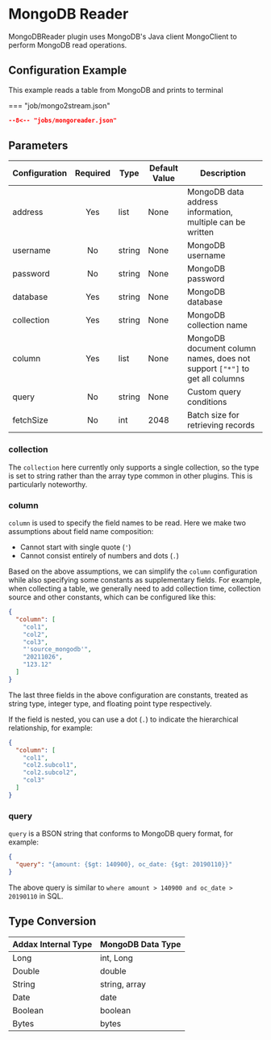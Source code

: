 # MongoDB Reader

MongoDBReader plugin uses MongoDB's Java client MongoClient to perform MongoDB read operations.

## Configuration Example

This example reads a table from MongoDB and prints to terminal

=== "job/mongo2stream.json"

  ```json
  --8<-- "jobs/mongoreader.json"
  ```

## Parameters

| Configuration | Required | Type   | Default Value | Description                                               |
| :------------ | :------: | ------ | ------------- | --------------------------------------------------------- |
| address       | Yes      | list   | None          | MongoDB data address information, multiple can be written |
| username      | No       | string | None          | MongoDB username                                          |
| password      | No       | string | None          | MongoDB password                                          |
| database      | Yes      | string | None          | MongoDB database                                          |
| collection    | Yes      | string | None          | MongoDB collection name                                   |
| column        | Yes      | list   | None          | MongoDB document column names, does not support `["*"]` to get all columns |
| query         | No       | string | None          | Custom query conditions                                   |
| fetchSize     | No       | int    | 2048          | Batch size for retrieving records                         |

### collection

The `collection` here currently only supports a single collection, so the type is set to string rather than the array type common in other plugins. This is particularly noteworthy.

### column

`column` is used to specify the field names to be read. Here we make two assumptions about field name composition:

- Cannot start with single quote (`'`)
- Cannot consist entirely of numbers and dots (`.`)

Based on the above assumptions, we can simplify the `column` configuration while also specifying some constants as supplementary fields. For example, when collecting a table, we generally need to add collection time, collection source and other constants, which can be configured like this:

```json
{
  "column": [
    "col1",
    "col2",
    "col3",
    "'source_mongodb'",
    "20211026",
    "123.12"
  ]
}
```

The last three fields in the above configuration are constants, treated as string type, integer type, and floating point type respectively.

If the field is nested, you can use a dot (`.`) to indicate the hierarchical relationship, for example:

```json
{
  "column": [
    "col1",
    "col2.subcol1",
    "col2.subcol2",
    "col3"
  ]
}
```

### query

`query` is a BSON string that conforms to MongoDB query format, for example:

```json
{
  "query": "{amount: {$gt: 140900}, oc_date: {$gt: 20190110}}"
}
```

The above query is similar to `where amount > 140900 and oc_date > 20190110` in SQL.

## Type Conversion

| Addax Internal Type | MongoDB Data Type |
| ------------------- | ----------------- |
| Long                | int, Long         |
| Double              | double            |
| String              | string, array     |
| Date                | date              |
| Boolean             | boolean           |
| Bytes               | bytes             |